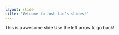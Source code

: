 ```yaml
---
layout: slide
title: "Welcome to Josh-Lin's slides!"
---
```

This is a awesome slide
Use the left arrow to go back!

